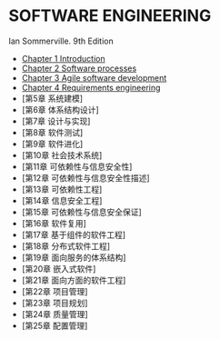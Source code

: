 # SOFTWARE ENGINEERING

Ian Sommerville. 9th Edition

- [Chapter 1 Introduction](chapter1.md)
- [Chapter 2 Software processes](chapter2.md)
- [Chapter 3 Agile software development](chapter3.md)
- [Chapter 4 Requirements engineering](chapter4.md)
- [第5章 系统建模]
- [第6章 体系结构设计]
- [第7章 设计与实现]
- [第8章 软件测试]
- [第9章 软件进化]
- [第10章 社会技术系统]
- [第11章 可依赖性与信息安全性]
- [第12章 可依赖性与信息安全性描述]
- [第13章 可依赖性工程]
- [第14章 信息安全工程]
- [第15章 可依赖性与信息安全保证]
- [第16章 软件复用]
- [第17章 基于组件的软件工程]
- [第18章 分布式软件工程]
- [第19章 面向服务的体系结构]
- [第20章 嵌入式软件]
- [第21章 面向方面的软件工程]
- [第22章 项目管理]
- [第23章 项目规划]
- [第24章 质量管理]
- [第25章 配置管理]


